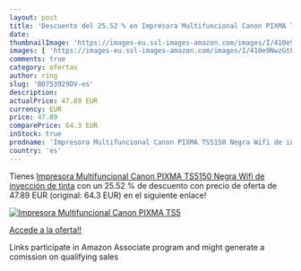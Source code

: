 ```yaml
---
layout: post
title: 'Descuento del 25.52 % en Impresora Multifuncional Canon PIXMA TS5'
date: 
thumbnailImage: 'https://images-eu.ssl-images-amazon.com/images/I/410e9NwzGtL._SL200_.jpg'
images: [ 'https://images-eu.ssl-images-amazon.com/images/I/410e9NwzGtL._SL200_.jpg' ]
comments: true
category: ofertas
author: ring
slug: 'B0753929DV-es'
description:
actualPrice: 47.89 EUR
currency: EUR
price: 47.89
comparePrice: 64.3 EUR
inStock: true
prodname: 'Impresora Multifuncional Canon PIXMA TS5150 Negra Wifi de inyección de tinta'
country: 'es'
---
```


Tienes [Impresora Multifuncional Canon PIXMA TS5150 Negra Wifi de inyección de tinta](https://www.amazon.es/dp/B0753929DV/?tag=tolees-21) con un 25.52 % de descuento con precio de oferta de 47.89 EUR (original: 64.3 EUR) en el siguiente enlace!

[![Impresora Multifuncional Canon PIXMA TS5](https://images-eu.ssl-images-amazon.com/images/I/410e9NwzGtL._SL200_.jpg)](https://www.amazon.es/dp/B0753929DV/?tag=tolees-21)

[Accede a la oferta!!](https://www.amazon.es/dp/B0753929DV/?tag=tolees-21)

Links participate in Amazon Associate program and might generate a comission on qualifying sales


